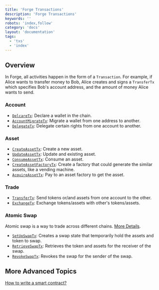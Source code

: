 ```yaml
---
title: 'Forge Transactions'
description: 'Forge Transactions'
keywords: ''
robots: 'index,follow'
category: 'docs'
layout: 'documentation'
tags:
  - 'txs'
  - 'index'
---
```


## Overview

In Forge, all activities happen in the form of a `Transaction`. For example, if Alice wants to transfer money to Bob, Alice creates and signs a `TransferTx` which specifies Bob's account address, and the amount of money Alice wants to send.


### Account

- [`DelcareTx`](account/declare): Declare a wallet in the chain.
- [`AccountMigrateTx`](account/account_migrate): Migrate a wallet from one address to another.
- [`DelegateTx`](account/delegate): Delegate certain rights from one account to another.

### Asset

- [`CreateAssetTx`](asset/create_asset): Create a new asset.
- [`UpdateAssetTx`](asset/update_asset): Update and existing asset.
- [`ConsumeAssetTx`](asset/consume_asset): Consume an asset.
- [`CreateAssetFactoryTx`](asset/create_asset_factory): Create a factory that could generate the similar assets, like a vending machine.
- [`AcquireAssetTx`](asset/acquire_asset): Pay to an asset factory to get the asset.

### Trade

- [`TransferTx`](trade/transfer): Send tokens or/and assets from one account to the other.
- [`ExchangeTx`](trade/exchange): Exchange tokens/assets with other's tokens/assets.

### Atomic Swap

Atomic swap is a way to trade across different chains. [More Details](atomic-swap/what_is_atomic_swap).

- [`SetUpSwapTx`](atomic-swap/set_up): Creates a swap state that temporarily hold the assets and token to swap.
- [`RetrieveSwapTx`](atomic-swap/retrieve): Retrieves the token and assets for the receiver of the swap. 
- [`RevokeSwapTx`](atomic-swap/revoke): Revokes the swap for the sender of the swap.


## More Advanced Topics

[How to write a smart contract?](how_to_write_a_smart_contract)
